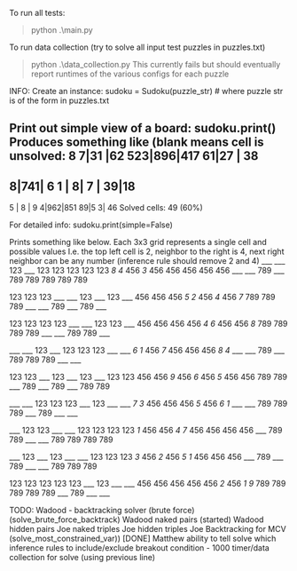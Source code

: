 
To run all tests:
> python .\main.py

To run data collection (try to solve all input test puzzles in puzzles.txt)
> python .\data_collection.py
This currently fails but should eventually report runtimes of the various configs for each puzzle

INFO:
Create an instance:
sudoku = Sudoku(puzzle_str)     # where puzzle str is of the form in puzzles.txt

Print out simple view of a board:
sudoku.print()
Produces something like (blank means cell is unsolved:
8 7|31 |62
523|896|417
 61|27 | 38
-----------
  8|741| 6
 1 |  8| 7
   | 39|18
-----------
 5 | 8 | 9
  4|962|851
 89|5 3| 46
Solved cells: 49 (60%)

For detailed info:
sudoku.print(simple=False)

Prints something like below. Each 3x3 grid represents a single cell and possible values
I.e. the top left cell is 2, neighbor to the right is 4, next right neighbor can be any number (inference rule should remove 2 and 4)
___ ___ 123 ___ 123 123 123 123 123
_8_ _4_ 456 _3_ 456 456 456 456 456
___ ___ 789 ___ 789 789 789 789 789

123 123 123 ___ ___ 123 ___ 123 ___
456 456 456 _5_ _2_ 456 _4_ 456 _7_
789 789 789 ___ ___ 789 ___ 789 ___

123 123 123 123 ___ ___ 123 123 ___
456 456 456 456 _4_ _6_ 456 456 _8_
789 789 789 789 ___ ___ 789 789 ___

___ ___ 123 ___ 123 123 123 ___ ___
_6_ _1_ 456 _7_ 456 456 456 _8_ _4_
___ ___ 789 ___ 789 789 789 ___ ___

123 123 ___ 123 ___ 123 ___ 123 123
456 456 _9_ 456 _6_ 456 _5_ 456 456
789 789 ___ 789 ___ 789 ___ 789 789

___ ___ 123 123 123 ___ 123 ___ ___
_7_ _3_ 456 456 456 _5_ 456 _6_ _1_
___ ___ 789 789 789 ___ 789 ___ ___

___ 123 123 ___ ___ 123 123 123 123
_1_ 456 456 _4_ _7_ 456 456 456 456
___ 789 789 ___ ___ 789 789 789 789

___ 123 ___ 123 ___ ___ 123 123 123
_3_ 456 _2_ 456 _5_ _1_ 456 456 456
___ 789 ___ 789 ___ ___ 789 789 789

123 123 123 123 123 ___ 123 ___ ___
456 456 456 456 456 _2_ 456 _1_ _9_
789 789 789 789 789 ___ 789 ___ ___

TODO:
Wadood - backtracking solver (brute force)(solve_brute_force_backtrack)
Wadood naked pairs (started)
Wadood hidden pairs
Joe naked triples
Joe hidden triples
Joe Backtracking for MCV (solve_most_constrained_var))
[DONE] Matthew ability to tell solve which inference rules to include/exclude
breakout condition - 1000
timer/data collection for solve (using previous line)

